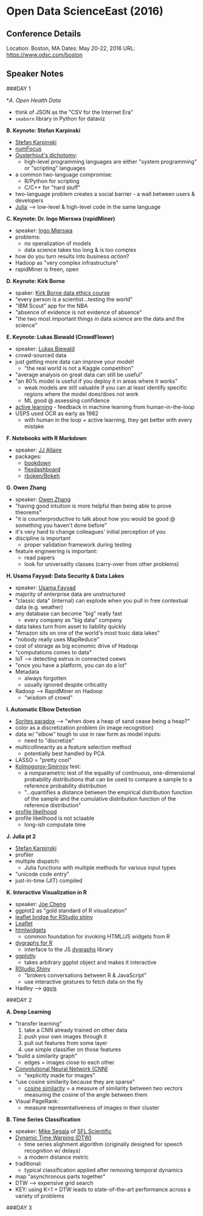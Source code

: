 # Open Data ScienceEast (2016)

## Conference Details

Location: Boston, MA
Dates: May 20-22, 2016
URL: https://www.odsc.com/boston

## Speaker Notes

###DAY 1

**A. Open Health Data*

- think of JSON as the "CSV for the Internet Era"
- ```seaborn``` library in Python for dataviz

**B. Keynote: Stefan Karpinski**

- [Stefan Karpinski](http://karpinski.org/)
- [numFocus](http://www.numfocus.org/)
- [Ousterhout's dichotomy](https://en.wikipedia.org/wiki/Ousterhout%27s_dichotomy):
	- high-level programming languages are either "system programming" or "scripting" languages
- a common two-language compromise:
	- R/Python for scripting
	- C/C++ for "hard stuff"
- two-language problem creates a social barrier - a wall between users & developers
- [Julia](http://julialang.org/) --> low-level & high-level code in the same language

**C. Keynote: Dr. Ingo Mierswa (rapidMiner)**

- speaker: [Ingo Mierswa](http://www.kdnuggets.com/2014/06/interview-ingo-mierswa-rapidminer-analytics-turning-points.html)
- problems:
	- no operalization of models
	- data science takes too long & is too complex
- how do you turn results into business *action*?
- Hadoop as "very complex infrastructure"
- rapidMiner is freen, open

**D. Keynote: Kirk Borne**

- spaker: [Kirk Borne data ethics course](http://kirkborne.net/cds151/)
- "every person is a scientist...testing the world"
- "IBM Scout" app for the NBA
- "absence of evidence is not evidence of absence"
- "the two most important things in data science are the data and the science"

**E. Keynote: Lukas Biewald (CrowdFlower)**

- speaker: [Lukas Biewald](https://en.wikipedia.org/wiki/Lukas_Biewald)
- crowd-sourced data
- just getting more data can improve your model!
	- "the real world is not a Kaggle competition"
- "average analysis on great data can still be useful"
- "an 80% model is useful if you deploy it in areas where it works"
	- weak models are still valuable if you can at least identify specific regions where the model does/does not work
	- ML good @ assessing confidence
- [active learning](https://en.wikipedia.org/wiki/Active_learning_(machine_learning)) - feedback in machine learning from human-in-the-loop
- USPS used OCR as early as 1982
	- with human in the loop + active learning, they get better with every mistake
	
**F. Notebooks with R Markdown**

- speaker: [JJ Allaire](https://en.wikipedia.org/wiki/Joseph_J._Allaire)
- packages:
	- [bookdown](https://bookdown.org/yihui/bookdown/)
	- [flexdashboard](http://rmarkdown.rstudio.com/flexdashboard/)
	- [rboken/Bokeh](http://hafen.github.io/rbokeh/)

**G. Owen Zhang**

- speaker: [Owen Zhang](http://blog.kaggle.com/2015/06/22/profiling-top-kagglers-owen-zhang-currently-1-in-the-world/)
- "having good intuition is more helpful than being able to prove theorems"
- "it is counterproductive to talk about how you would be good @ something you haven't done before"
- it's very hard to change colleagues' initial perception of you
- discipline is important
	- proper validation framework during testing
- feature engineering is important:
	- read papers
	- look for universality classes (carry-over from other problems)

**H. Usama Fayyad: Data Security & Data Lakes**

- speaker: [Usama Fayyad](https://uk.linkedin.com/in/ufayyad)
- majority of enterprise data are unstructured
- "classic data" (internal) can explode when you pull in free contextual data (e.g. weather)
- any database can become "big" really fast
	- every company as "big data" company
- data takes turn from asset to liability quickly
- "Amazon sits on one of the world's most toxic data lakes"
- "nobody really uses MapReduce"
- cost of storage as big economic drive of Hadoop
- "computations comes to data"
- IoT --> detecting estrus in connected coews
- "once you have a platform, you can do a lot"
- Metadata
	- always forgotten
	- usually ignored despite criticality
- Radoop --> RapidMiner on Hadoop
	- "wisdom of crowd"

**I. Automatic Elbow Detection**

- [Sorites paradox](https://en.wikipedia.org/wiki/Sorites_paradox) --> "when does a heap of sand cease being a heap?"
- color as a discretization problem (in image recognition)
- data w/ "elbow" tough to use in raw form as model inputs:
	- need to "discretize"
- multicollinearity as a feature selection method
	- potentially best handled by PCA
- LASSO = "pretty cool"
- [Kolmogorov-Smirnov](https://en.wikipedia.org/wiki/Kolmogorov%E2%80%93Smirnov_test) test:
	- a nonparametric test of the equality of continuous, one-dimensional probability distributions that can be used to compare a sample to a reference probability distribution
	- "...quantifies a distance between the empirical distribution function of the sample and the cumulative distribution function of the reference distribution"
- [profile likelihood](https://www.stat.tamu.edu/~suhasini/teaching613/profile_likelihood.pdf)
- profile likelihood is not sclaable
	- long-ish computate time
	
**J. Julia pt 2**

- [Stefan Karpinski](http://karpinski.org/)
- profiler
- multiple dispatch:
	- Julia functions with multiple methods for various input types
- "unicode code entry"
- just-in-time (JIT) compiled

**K. Interactive Visualization in R**

- speaker: [Joe Cheng](https://github.com/jcheng5)
- ggplot2 as "gold standard of R visualization"
- [leaflet bridge for RStudio shiny](http://rstudio.github.io/leaflet/)
- [Leaflet](http://leafletjs.com/)
- [htmlwidgets](http://www.htmlwidgets.org/)
	- common foundation for invoking HTML/JS widgets from R
- [dygraphs for R](https://rstudio.github.io/dygraphs/)
	- interface to the JS [dygraphs](http://dygraphs.com/) library
- [ggplotly](https://github.com/tdhock/ggplotly)
	- takes arbitrary ggplot object and makes it interactive
- [RStudio Shiny](http://shiny.rstudio.com/)
	- "brokers conversations between R & JavaScript"
	- use interactive gestures to fetch data on the fly
- Hadley --> [ggvis](http://ggvis.rstudio.com/)

###DAY 2

**A. Deep Learning**

- "transfer learning"
	1. take a CNN already trained on other data
	2. push your own images through it
	3. pull out features from some layer
	4. use simple classifier on those features
- "build a similarity graph"
	- edges = images close to each other
- [Convolutional Neural Network (CNN)](https://en.wikipedia.org/wiki/Convolutional_neural_network)
	- "explicitly made for images"
- "use cosine similarity because they are sparse"
	- [cosine similarity](https://en.wikipedia.org/wiki/Cosine_similarity) = a measure of similarity between two vectors measuring the cosine of the angle between them
- Visual PageRank:
	- measure representativeness of images in their cluster
	
**B. Time Series Classification**

- speaker: [Mike Segala](https://www.linkedin.com/in/michael-segala-ph-d-5a65654b) of [SFL Scientific](http://sflscientific.com/)
- [Dynamic Time Warping (DTW)](http://www.psb.ugent.be/cbd/papers/gentxwarper/DTWalgorithm.htm)
	- time series alighment algorithm (originally designed for speech recognition w/ delays)
	- a modern distance metric
- traditional:
	- typical classification applied after removing temporal dynamics
- map "asynchronous parts together"
- DTW --> expensive grid search
- KEY: using K=1 + DTW leads to state-of-the-art performance across a variety of problems

###DAY 3